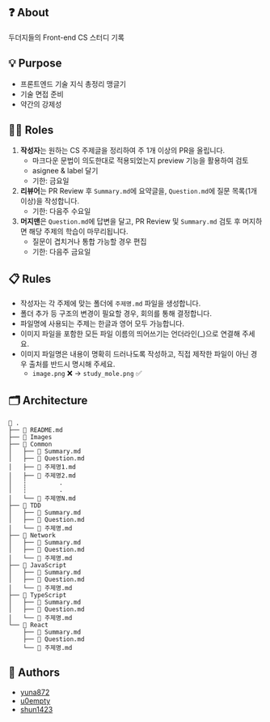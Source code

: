 ## ❓ About

두더지들의 Front-end CS 스터디 기록

## 💡 Purpose

- 프론트엔드 기술 지식 총정리 맹글기
- 기술 면접 준비
- 약간의 강제성

## 🧑‍💻 Roles

1. **작성자**는 원하는 CS 주제글을 정리하여 주 1개 이상의 PR을 올립니다.
   - 마크다운 문법이 의도한대로 적용되었는지 preview 기능을 활용하여 검토
   - asignee & label 달기
   - 기한: 금요일
2. **리뷰어**는 PR Review 후 `Summary.md`에 요약글을, `Question.md`에 질문 목록(1개 이상)을 작성합니다.
   - 기한: 다음주 수요일
3. **머지맨**은 `Question.md`에 답변을 달고, PR Review 및 `Summary.md` 검토 후 머지하면 해당 주제의 학습이 마무리됩니다.
   - 질문이 겹치거나 통합 가능할 경우 편집
   - 기한: 다음주 금요일

## 📋 Rules

- 작성자는 각 주제에 맞는 폴더에 `주제명.md` 파일을 생성합니다.
- 폴더 추가 등 구조의 변경이 필요할 경우, 회의를 통해 결정합니다.
- 파일명에 사용되는 주제는 한글과 영어 모두 가능합니다.
- 이미지 파일을 포함한 모든 파일 이름의 띄어쓰기는 언더라인(\_)으로 연결해 주세요.
- 이미지 파일명은 내용이 명확히 드러나도록 작성하고, 직접 제작한 파일이 아닌 경우 출처를 반드시 명시해 주세요.
  - `image.png` ❌ → `study_mole.png` ✅

## 🗂️ Architecture

```plaintext
📁 .
├── 📄 README.md
├── 📂 Images
├── 📂 Common
│   ├── 📄 Summary.md
│   ├── 📄 Question.md
│   ├── 📄 주제명1.md
│   ├── 📄 주제명2.md
│   ┆         .
│   ┆         .
│   └── 📄 주제명N.md
├── 📂 TDD
│   ├── 📄 Summary.md
│   ├── 📄 Question.md
│   └── 📄 주제명.md
├── 📂 Network
│   ├── 📄 Summary.md
│   ├── 📄 Question.md
│   └── 📄 주제명.md
├── 📂 JavaScript
│   ├── 📄 Summary.md
│   ├── 📄 Question.md
│   └── 📄 주제명.md
├── 📂 TypeScript
│   ├── 📄 Summary.md
│   ├── 📄 Question.md
│   └── 📄 주제명.md
└── 📂 React
    ├── 📄 Summary.md
    ├── 📄 Question.md
    └── 📄 주제명.md
```

## 🧚 Authors

- [yuna872](https://github.com/yuna872)
- [u0empty](https://github.com/u0empty)
- [shun1423](https://github.com/shun1423)
